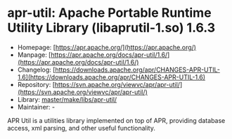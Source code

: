 # apr-util: Apache Portable Runtime Utility Library (libaprutil-1.so) 1.6.3
  - Homepage: [https://apr.apache.org/](https://apr.apache.org/)
  - Manpage: [https://apr.apache.org/docs/apr-util/1.6/](https://apr.apache.org/docs/apr-util/1.6/)
  - Changelog: [https://downloads.apache.org/apr/CHANGES-APR-UTIL-1.6](https://downloads.apache.org/apr/CHANGES-APR-UTIL-1.6)
  - Repository: [https://svn.apache.org/viewvc/apr/apr-util/](https://svn.apache.org/viewvc/apr/apr-util/)
  - Library: [master/make/libs/apr-util/](https://github.com/Freetz-NG/freetz-ng/tree/master/make/libs/apr-util/)
  - Maintainer: -

APR Util is a utilities library implemented on top of APR, providing database access, xml parsing, and other useful functionality.
